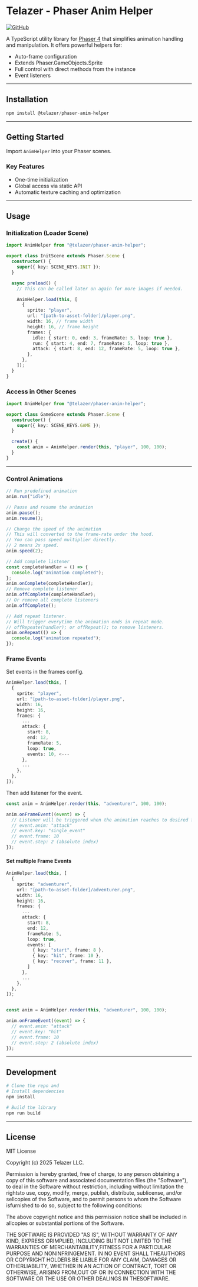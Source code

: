 # Telazer - Phaser Anim Helper

[![GitHub](https://img.shields.io/badge/GitHub-Repository-blue)](https://github.com/Telazer/phaser-anim-helper)

A TypeScript utility library for [Phaser 4](https://phaser.io) that simplifies animation handling and manipulation. It offers powerful helpers for:

- Auto-frame configuration
- Extends Phaser.GameObjects.Sprite
- Full control with direct methods from the instance
- Event listeners

---

## Installation

```typescript
npm install @telazer/phaser-anim-helper
```

---

## Getting Started

Import `AnimHelper` into your Phaser scenes.

### Key Features

- One-time initialization
- Global access via static API
- Automatic texture caching and optimization

---

## Usage

### Initialization (Loader Scene)

```ts
import AnimHelper from "@telazer/phaser-anim-helper";

export class InitScene extends Phaser.Scene {
  constructor() {
    super({ key: SCENE_KEYS.INIT });
  }

  async preload() {
    // This can be called later on again for more images if needed.

    AnimHelper.load(this, [
      {
        sprite: "player",
        url: "[path-to-asset-folder]/player.png",
        width: 16, // frame width
        height: 16, // frame height
        frames: {
          idle: { start: 0, end: 3, frameRate: 5, loop: true },
          run: { start: 4, end: 7, frameRate: 5, loop: true },
          attack: { start: 8, end: 12, frameRate: 5, loop: true },
        },
      },
    ]);
  }
}
```

### Access in Other Scenes

```ts
import AnimHelper from "@telazer/phaser-anim-helper";

export class GameScene extends Phaser.Scene {
  constructor() {
    super({ key: SCENE_KEYS.GAME });
  }

  create() {
    const anim = AnimHelper.render(this, "player", 100, 100);
  }
}
```

---

### Control Animations

```ts
// Run predefined animation
anim.run("idle");

// Pause and resume the animation
anim.pause();
anim.resume();

// Change the speed of the animation
// This will converted to the frame-rate under the hood.
// You can pass speed multiplier directly.
// 2 means 2x speed.
anim.speed(2);

// Add complete listener
const completeHandler = () => {
  console.log("animation completed");
};
anim.onComplete(completeHandler);
// Remove complete listener
anim.offComplete(completeHandler);
// Or remove all complete listeners
anim.offComplete();

// Add repeat listener.
// Will trigger everytime the animation ends in repeat mode.
// offRepeate(handler); or offRepeat(); to remove listeners.
anim.onRepeat(() => {
  console.log("animation repeated");
});
```

### Frame Events

Set events in the frames config.

```typescript
AnimHelper.load(this, [
  {
    sprite: "player",
    url: "[path-to-asset-folder]/player.png",
    width: 16,
    height: 16,
    frames: {
      ...
      attack: {
        start: 8,
        end: 12,
        frameRate: 5,
        loop: true,
        events: 10, <---
      },
      ...
    },
  },
]);
```

Then add listener for the event.

```typescript
const anim = AnimHelper.render(this, "adventurer", 100, 100);

anim.onFrameEvent((event) => {
  // Listener will be triggered when the animation reaches to desired frame.
  // event.anim: "attack"
  // event.key: "single_event"
  // event.frame: 10
  // event.step: 2 (absolute index)
});
```

#### Set multiple Frame Events

```typescript
AnimHelper.load(this, [
  {
    sprite: "adventurer",
    url: "[path-to-asset-folder]/adventurer.png",
    width: 16,
    height: 16,
    frames: {
      ...
      attack: {
        start: 8,
        end: 12,
        frameRate: 5,
        loop: true,
        events: [
          { key: "start", frame: 8 },
          { key: "hit", frame: 10 },
          { key: "recover", frame: 11 },
        ]
      },
      ...
    },
  },
]);


const anim = AnimHelper.render(this, "adventurer", 100, 100);

anim.onFrameEvent((event) => {
  // event.anim: "attack"
  // event.key: "hit"
  // event.frame: 10
  // event.step: 2 (absolute index)
});
```

---

## Development

```bash
# Clone the repo and
# Install dependencies
npm install

# Build the library
npm run build
```

---

## License

MIT License

Copyright (c) 2025 Telazer LLC.

Permission is hereby granted, free of charge, to any person obtaining a copy
of this software and associated documentation files (the "Software"), to deal
in the Software without restriction, including without limitation the rightsto use, copy, modify, merge, publish, distribute, sublicense, and/or sellcopies of the Software, and to permit persons to whom the Software isfurnished to do so, subject to the following conditions:

The above copyright notice and this permission notice shall be included in allcopies or substantial portions of the Software.

THE SOFTWARE IS PROVIDED "AS IS", WITHOUT WARRANTY OF ANY KIND, EXPRESS ORIMPLIED, INCLUDING BUT NOT LIMITED TO THE WARRANTIES OF MERCHANTABILITY,FITNESS FOR A PARTICULAR PURPOSE AND NONINFRINGEMENT. IN NO EVENT SHALL THEAUTHORS OR COPYRIGHT HOLDERS BE LIABLE FOR ANY CLAIM, DAMAGES OR OTHERLIABILITY, WHETHER IN AN ACTION OF CONTRACT, TORT OR OTHERWISE, ARISING FROM,OUT OF OR IN CONNECTION WITH THE SOFTWARE OR THE USE OR OTHER DEALINGS IN THESOFTWARE.
